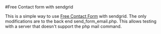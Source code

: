#Free Contact form with sendgrid

This is a simple way to use [Free Contact Form](http://www.freecontactform.com/email_form.php) with sendgrid. The only modifications are to the back end send_form_email.php. This allows testing with a server that doesn't support the php mail command.